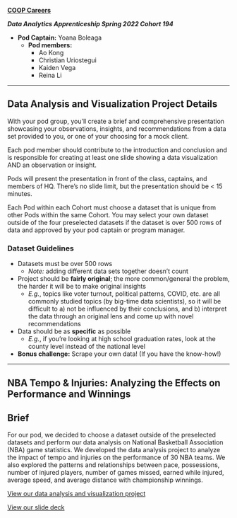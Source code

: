 [**COOP Careers**](https://coopcareers.org/)

***Data Analytics Apprenticeship Spring 2022 Cohort 194***

- **Pod Captain:** Yoana Boleaga
  - **Pod members:**
    - Ao Kong
    - Christian Uriostegui
    - Kaiden Vega
    - Reina Li

----------

## Data Analysis and Visualization Project Details

With your pod group, you’ll create a brief and comprehensive presentation showcasing your observations, insights, and recommendations from a data set provided to you, or one of your choosing for a mock client. 

Each pod member should contribute to the introduction and conclusion and is responsible for creating at least one slide showing a data visualization AND an observation or insight.

Pods will present the presentation in front of the class, captains, and members of HQ. There’s no slide limit, but the presentation should be < 15 minutes.

Each Pod within each Cohort must choose a dataset that is unique from other Pods within the same Cohort. You may select your own dataset outside of the four preselected datasets if the dataset is over 500 rows of data and approved by your pod captain or program manager. 

### Dataset Guidelines

- Datasets must be over 500 rows 
  - *Note:* adding different data sets together doesn’t count
- Project should be **fairly original**; the more common/general the problem, the harder it will be to make original insights 
  - *E.g.*, topics like voter turnout, political patterns, COVID, etc. are all commonly studied topics (by big-time data scientists), so it will be difficult to a) not be influenced by their conclusions, and b) interpret the data through an original lens and come up with novel recommendations
- Data should be as **specific** as possible
  - *E.g.*, if you’re looking at high school graduation rates, look at the county level instead of the national level
- **Bonus challenge:** Scrape your own data! (If you have the know-how!)

----------

## NBA Tempo & Injuries: Analyzing the Effects on Performance and Winnings

## Brief

For our pod, we decided to choose a dataset outside of the preselected datasets and perform our data analysis on National Basketball Association (NBA) game statistics. We developed the data analysis project to analyze the impact of tempo and injuries on the performance of 30 NBA teams. We also explored the patterns and relationships between pace, possessions, number of injured players, number of games missed, earned while injured, average speed, and average distance with championship winnings.

[View our data analysis and visualization project](https://github.com/reinarin/coopcareers/blob/main/dataproject/NBA_Tempo_and_Injuries.md)

[View our slide deck](https://docs.google.com/presentation/d/1WhIo0Hkeu05fPMJh3KJ1lUIpVH9W1o2XYcaSJjb_PGQ/edit?usp=sharing)

